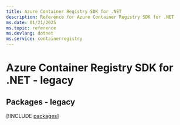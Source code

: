 ```yaml
---
title: Azure Container Registry SDK for .NET
description: Reference for Azure Container Registry SDK for .NET
ms.date: 01/21/2025
ms.topic: reference
ms.devlang: dotnet
ms.service: containerregistry
---
```

# Azure Container Registry SDK for .NET - legacy
## Packages - legacy
[!INCLUDE [packages](container-registry-index.md)]